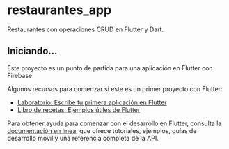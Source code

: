 # restaurantes_app

Restaurantes con operaciones CRUD en Flutter y Dart.

## Iniciando...

Este proyecto es un punto de partida para una aplicación en Flutter con Firebase.

Algunos recursos para comenzar si este es un primer proyecto con Flutter:

- [Laboratorio: Escribe tu primera aplicación en Flutter](https://docs.flutter.dev/get-started/codelab)
- [Libro de recetas: Ejemplos útiles de Flutter](https://docs.flutter.dev/cookbook)

Para obtener ayuda para comenzar con el desarrollo en Flutter, consulta la
[documentación en línea](https://docs.flutter.dev/), que ofrece tutoriales,
ejemplos, guías de desarrollo móvil y una referencia completa de la API.
